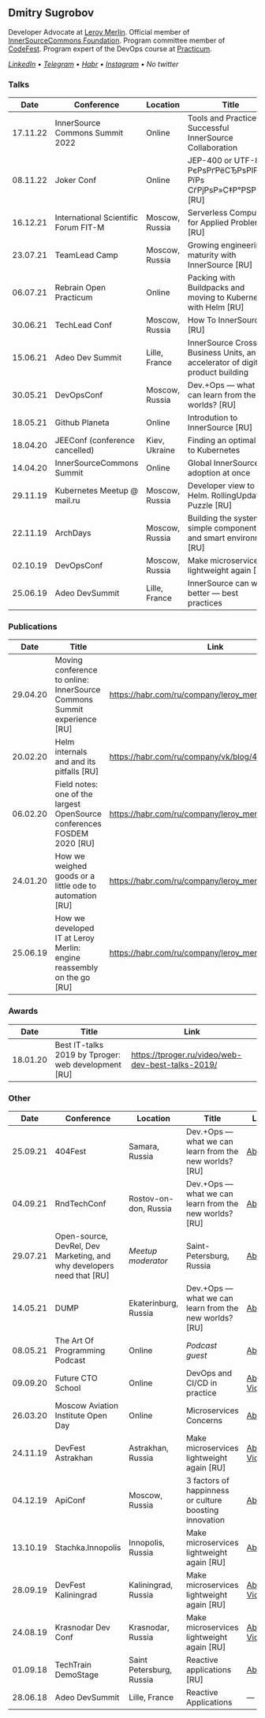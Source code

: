 ## Dmitry Sugrobov

Developer Advocate at [Leroy Merlin](http://leroymerlin.com/).
Official member of [InnerSourceCommons Foundation](https://innersourcecommons.org/). Program committee member of [CodeFest](https://codefest.ru). Program expert of the DevOps course at [Practicum](https://practicum.com/).

*[LinkedIn](https://www.linkedin.com/in/sugrobov) • [Telegram](https://t.me/voborgus) • [Habr](https://habr.com/ru/users/sugrobov/posts/) • [Instagram](https://www.instagram.com/dsugrobov/) • No twitter*

### Talks

|Date    |Conference                           |Location           |Title                                                  |Links                 |
|--------|-------------------------------------|-------------------|-------------------------------------------------------|----------------------|
|17.11.22|InnerSource Commons Summit 2022      |Online             |Tools and Practices for Successful InnerSource Collaboration |[Abstract](https://innersourcecommons.org/events/isc-2022/) |
|08.11.22|Joker Conf                           |Online             |JEP-400 or UTF-8 РєРѕРґРёСЂРѕРІРєР° РїРѕ СѓРјРѕР»С‡Р°РЅРёСЋ [RU] |[Abstract](https://jokerconf.com/persons/ee4e605cf5744864963738fb059a735a/) [Slides](https://squidex.jugru.team/api/assets/srm/01df8adb-921e-4ff5-b034-c1cabe43f535/jep-400-utf-8-sugrobov.pdf) |
|16.12.21|International Scientific Forum FIT-M |Moscow, Russia     |Serverless Computing for Applied Problems [RU]     |[Abstract](https://fit-m.org/reactor) |
|23.07.21|TeamLead Camp                        |Moscow, Russia     |Growing engineering maturity with InnerSource [RU]     |[Abstract](https://teamleadcamp.ru/) |
|06.07.21|Rebrain Open Practicum               |Online             |Packing with Buildpacks and moving to Kubernetes with Helm [RU] |[Abstract](https://rebrainme.com/webinars/devops-we-pack-buildpacks-and-go-to-kybernetes-using-helm/) [Video](https://youtu.be/sluc_IYp9Vs) |
|30.06.21|TechLead Conf                        |Moscow, Russia     |How To InnerSource [RU]                                |[Abstract](https://techleadconf.ru/2021/abstracts/7444) [Slides](https://drive.google.com/file/d/1B6nuBJu19LRcIP9tARsYRhEyF4IE3U9i/preview) |
|15.06.21|Adeo Dev Summit                      |Lille, France      |InnerSource Cross Business Units, an accelerator of digital product building|[Abstract](https://adeodevsummit2021.sched.com/event/jiy9/quickie-innersource-cross-business-units-an-accelerator-of-digital-product-building) |
|30.05.21|DevOpsConf                           |Moscow, Russia     |Dev.+Ops — what we can learn from the new worlds? [RU] |[Abstract](https://devopsconf.io/moscow/2021/abstracts/7480) |
|18.05.21|Github Planeta                       |Online             |Introdution to InnerSource [RU]                        |[Abstract](https://www.meetup.com/github-planeta/events/277815641/) [Video](https://youtu.be/LJzHOYhHWDA?t=804) |
|18.04.20|JEEConf (conference cancelled)       |Kiev, Ukraine      |Finding an optimal ride to Kubernetes                  |[Abstract](https://jeeconf.com/program/finding-an-optimal-ride-to-kubernetes/)|
|14.04.20|InnerSourceCommons Summit            |Online             |Global InnerSource adoption at once                    |[Abstract](http://innersourcecommons.org/events/isc-spring-2020/) [Video](https://www.youtube.com/watch?v=Wzg8h30OhK8) |
|29.11.19|Kubernetes Meetup @ mail.ru          |Moscow, Russia     |Developer view to Helm. RollingUpdate Puzzle [RU]      |[Abstract](https://corp.mail.ru/ru/press/events/at-kubernetes-conference/) [Video](https://youtu.be/w1PhTe9gnOI) |
|22.11.19|ArchDays                             |Moscow, Russia     |Building the system: simple components and smart environment [RU] |[Abstract](https://archdays.ru/#speaker-106_140) [Video](https://youtu.be/kjc2FowRxxY) |
|02.10.19|DevOpsConf                           |Moscow, Russia     |Make microservices lightweight again [RU]              |[Abstract](https://devopsconf.io/moscow/2019) [Video](https://youtu.be/aZ9Ced8ZoNA) |
|25.06.19|Adeo DevSummit                       |Lille, France      |InnerSource can work better — best practices           |[Abstract](https://adeodevsummit2019.sched.com/) [Video](https://www.youtube.com/watch?v=Ow5WFFHQCQM&t=96s) |


### Publications
|Date    |Title                                                                   |Link                                                 |
|--------|------------------------------------------------------------------------|-----------------------------------------------------|
|29.04.20|Moving conference to online: InnerSource Commons Summit experience [RU] |https://habr.com/ru/company/leroy_merlin/blog/499602/|
|20.02.20|Helm internals and and its pitfalls [RU]                                |https://habr.com/ru/company/vk/blog/488192/          |
|06.02.20|Field notes: one of the largest OpenSource conferences FOSDEM 2020 [RU] |https://habr.com/ru/company/leroy_merlin/blog/486978/|
|24.01.20|How we weighed goods or a little ode to automation [RU]                 |https://habr.com/ru/company/leroy_merlin/blog/485286/|
|25.06.19|How we developed IT at Leroy Merlin: engine reassembly on the go [RU]   |https://habr.com/ru/company/leroy_merlin/blog/457466/|

### Awards 

|Date    |Title                                                                   |Link                                                 |
|--------|------------------------------------------------------------------------|-----------------------------------------------------|
|18.01.20|Best IT-talks 2019 by Tproger: web development [RU]                     |https://tproger.ru/video/web-dev-best-talks-2019/    |

### Other

|Date    |Conference                           |Location           |Title                                                  |Links                                                  |
|--------|-------------------------------------|-------------------|-------------------------------------------------------|-------------------------------------------------------|
|25.09.21|404Fest                              |Samara, Russia     |Dev.+Ops — what we can learn from the new worlds? [RU] |[Abstract](https://2021.404fest.ru/program/speakers/?speakerId=2278708) |
|04.09.21|RndTechConf                          |Rostov-on-don, Russia |Dev.+Ops — what we can learn from the new worlds? [RU] |[Abstract](https://rndtech.pro/and-the-reason-is-you/tpost/tidpgg0bv1-devops-chemu-nas-uchat-novie-miri) |
|29.07.21|Open-source, DevRel, Dev Marketing, and why developers need that [RU] |*Meetup moderator*    |Saint-Petersburg, Russia |[Abstract](https://hopin.com/events/apache-ignite-russia-meetup-july) |
|14.05.21|DUMP                                 |Ekaterinburg, Russia |Dev.+Ops — what we can learn from the new worlds? [RU] |[Abstract](https://dump-ekb.ru/devops)                             |
|08.05.21|The Art Of Programming Podcast       |Online             |*Podcast guest*                                        |[Abstract](https://youtu.be/Oi-yy3yQ2BU)                           |
|09.09.20|Future CTO School                    |Online             |DevOps and CI/CD in practice                           |[Abstract](https://ycloud.school) [Video](https://youtu.be/B83CAm9RDw0)  |
|26.03.20|Moscow Aviation Institute Open Day   |Online             |Microservices Concerns                                 |[Abstract](https://mai.ru/itmai/news/?ELEMENT_ID=102409)          |
|24.11.19|DevFest Astrakhan                    |Astrakhan, Russia  |Make microservices lightweight again [RU]              |[Abstract](https://devfest.gdgastra.ru/) [Video](https://www.youtube.com/watch?v=1MsUhaERfw0)|
|04.12.19|ApiConf                              |Moscow, Russia     |3 factors of happinness or culture boosting innovation |[Abstract](https://sberworks.tech/event/)                        |
|13.10.19|Stachka.Innopolis                    |Innopolis, Russia  |Make microservices lightweight again [RU]              |[Abstract](https://nastachku.ru/)                                  |
|28.09.19|DevFest Kaliningrad                  |Kaliningrad, Russia |Make microservices lightweight again [RU]             |[Abstract](http://devfest.kantiana.ru/) [Video](https://www.youtube.com/watch?v=ldCpeiAsUi4)|
|24.08.19|Krasnodar Dev Conf                   |Krasnodar, Russia  |Make microservices lightweight again [RU]              |[Abstract](https://krd.dev/events/14) [Video](https://www.youtube.com/watch?v=YnNcMjeCc2U&t=35s)|
|01.09.18|TechTrain DemoStage                  |Saint Petersburg, Russia |Reactive applications [RU]                       |[Abstract](https://2018.techtrain.ru/)                             |
|28.06.18|Adeo DevSummit                       |Lille, France      |Reactive Applications                                  |—                                                      |
